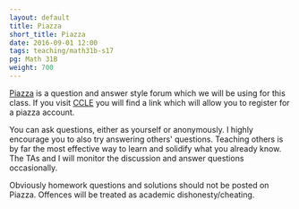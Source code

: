 ```yaml
---
layout: default
title: Piazza
short_title: Piazza
date: 2016-09-01 12:00
tags: teaching/math31b-s17
pg: Math 31B
weight: 700
---
```


[Piazza][] is a question and answer style forum which we will be using for this class. If you visit [CCLE][] you will find a link which will allow you to register for a piazza account.

You can ask questions, either as yourself or anonymously. I highly encourage you to also try answering others' questions. Teaching others is by far the most effective way to learn and solidify what you already know. The TAs and I will monitor the discussion and answer questions occasionally. 

Obviously homework questions and solutions should not be posted on Piazza. Offences will be treated as academic dishonesty/cheating.

[Piazza]: http://www.piazza.com
[CCLE]: https://ccle.ucla.edu/course/view/17F-MATH31B-1
